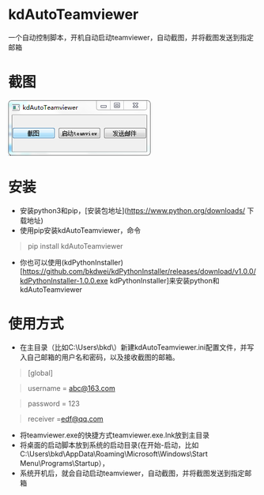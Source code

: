 # kdAutoTeamviewer
一个自动控制脚本，开机自动启动teamviewer，自动截图，并将截图发送到指定邮箱

# 截图
![截图](/screenshot/screenshot.png)

# 安装
- 安装python3和pip，[安装包地址](https://www.python.org/downloads/ 下载地址)
- 使用pip安装kdAutoTeamviewer，命令
> pip install kdAutoTeamviewer
- 你也可以使用(kdPythonInstaller)[https://github.com/bkdwei/kdPythonInstaller/releases/download/v1.0.0/kdPythonInstaller-1.0.0.exe kdPythonInstaller]来安装python和kdAutoTeamviewer

# 使用方式
- 在主目录（比如C:\Users\bkd\）新建kdAutoTeamviewer.ini配置文件，并写入自己邮箱的用户名和密码，以及接收截图的邮箱。

>[global]

>username = abc@163.com

>password = 123

>receiver =edf@qq.com

- 将teamviewer.exe的快捷方式teamviewer.exe.lnk放到主目录
- 将桌面的启动脚本放到系统的启动目录(在开始-启动，比如C:\Users\bkd\AppData\Roaming\Microsoft\Windows\Start Menu\Programs\Startup），
- 系统开机后，就会自动启动teamviewer，自动截图，并将截图发送到指定邮箱
